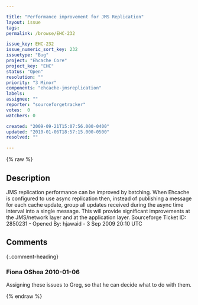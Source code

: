 ```yaml
---

title: "Performance improvement for JMS Replication"
layout: issue
tags: 
permalink: /browse/EHC-232

issue_key: EHC-232
issue_numeric_sort_key: 232
issuetype: "Bug"
project: "Ehcache Core"
project_key: "EHC"
status: "Open"
resolution: ""
priority: "3 Minor"
components: "ehcache-jmsreplication"
labels: 
assignee: ""
reporter: "sourceforgetracker"
votes:  0
watchers: 0

created: "2009-09-21T15:07:56.000-0400"
updated: "2010-01-06T18:57:15.000-0500"
resolved: ""

---
```




{% raw %}



## Description

<div markdown="1" class="description">

JMS replication performance can be improved by batching. When Ehcache is configured to use async replication then, instead of publishing a message for each cache update, group all updates received during the async time interval into a single message. This will provide significant improvements at the JMS/network layer and at the application layer.
Sourceforge Ticket ID: 2850231 - Opened By: hjawaid - 3 Sep 2009 20:10 UTC

</div>

## Comments


{:.comment-heading}
### **Fiona OShea** <span class="date">2010-01-06</span>

<div markdown="1" class="comment">

Assigning these issues to Greg, so that he can decide what to do with them.

</div>



{% endraw %}
